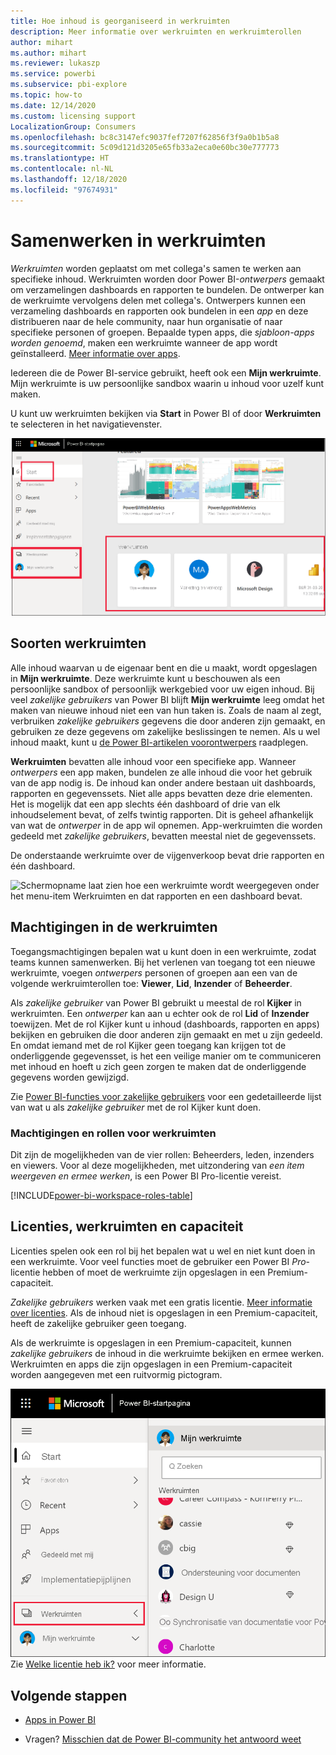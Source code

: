 ```yaml
---
title: Hoe inhoud is georganiseerd in werkruimten
description: Meer informatie over werkruimten en werkruimterollen
author: mihart
ms.author: mihart
ms.reviewer: lukaszp
ms.service: powerbi
ms.subservice: pbi-explore
ms.topic: how-to
ms.date: 12/14/2020
ms.custom: licensing support
LocalizationGroup: Consumers
ms.openlocfilehash: bc8c3147efc9037fef7207f62856f3f9a0b1b5a8
ms.sourcegitcommit: 5c09d121d3205e65fb33a2eca0e60bc30e777773
ms.translationtype: HT
ms.contentlocale: nl-NL
ms.lasthandoff: 12/18/2020
ms.locfileid: "97674931"
---
```

# <a name="collaborate-in-workspaces"></a>Samenwerken in werkruimten

 *Werkruimten* worden geplaatst om met collega's samen te werken aan specifieke inhoud. Werkruimten worden door Power BI-*ontwerpers* gemaakt om verzamelingen dashboards en rapporten te bundelen. De ontwerper kan de werkruimte vervolgens delen met collega's. Ontwerpers kunnen een verzameling dashboards en rapporten ook bundelen in een *app* en deze distribueren naar de hele community, naar hun organisatie of naar specifieke personen of groepen. Bepaalde typen apps, die *sjabloon-apps worden genoemd*, maken een werkruimte wanneer de app wordt geïnstalleerd. [Meer informatie over apps](end-user-apps.md). 

 Iedereen die de Power BI-service gebruikt, heeft ook een **Mijn werkruimte**.  Mijn werkruimte is uw persoonlijke sandbox waarin u inhoud voor uzelf kunt maken.

 U kunt uw werkruimten bekijken via **Start** in Power BI of door **Werkruimten** te selecteren in het navigatievenster.

 ![Schermopname van navigatiedeelvenster met twee typen werkruimten](media/end-user-workspaces/power-bi-home-workspace.png)

## <a name="types-of-workspaces"></a>Soorten werkruimten
Alle inhoud waarvan u de eigenaar bent en die u maakt, wordt opgeslagen in **Mijn werkruimte**. Deze werkruimte kunt u beschouwen als een persoonlijke sandbox of persoonlijk werkgebied voor uw eigen inhoud. Bij veel *zakelijke gebruikers* van Power BI blijft **Mijn werkruimte** leeg omdat het maken van nieuwe inhoud niet een van hun taken is. Zoals de naam al zegt, verbruiken *zakelijke gebruikers* gegevens die door anderen zijn gemaakt, en gebruiken ze deze gegevens om zakelijke beslissingen te nemen. Als u wel inhoud maakt, kunt u [de Power BI-artikelen voorontwerpers](../create-reports/index.yml) raadplegen.

**Werkruimten** bevatten alle inhoud voor een specifieke app. Wanneer *ontwerpers* een app maken, bundelen ze alle inhoud die voor het gebruik van de app nodig is. De inhoud kan onder andere bestaan uit dashboards, rapporten en gegevenssets. Niet alle apps bevatten deze drie elementen. Het is mogelijk dat een app slechts één dashboard of drie van elk inhoudselement bevat, of zelfs twintig rapporten. Dit is geheel afhankelijk van wat de *ontwerper* in de app wil opnemen. App-werkruimten die worden gedeeld met *zakelijke gebruikers*, bevatten meestal niet de gegevenssets.

De onderstaande werkruimte over de vijgenverkoop bevat drie rapporten en één dashboard. 

![Schermopname laat zien hoe een werkruimte wordt weergegeven onder het menu-item Werkruimten en dat rapporten en een dashboard bevat.](media/end-user-workspaces/power-bi-app-workspace.png)

## <a name="permissions-in-the-workspaces"></a>Machtigingen in de werkruimten

Toegangsmachtigingen bepalen wat u kunt doen in een werkruimte, zodat teams kunnen samenwerken.  Bij het verlenen van toegang tot een nieuwe werkruimte, voegen *ontwerpers* personen of groepen aan een van de volgende werkruimterollen toe: **Viewer**, **Lid**, **Inzender** of **Beheerder**. 


Als *zakelijke gebruiker* van Power BI gebruikt u meestal de rol **Kijker** in werkruimten. Een *ontwerper* kan aan u echter ook de rol **Lid** of **Inzender** toewijzen. Met de rol Kijker kunt u inhoud (dashboards, rapporten en apps) bekijken en gebruiken die door anderen zijn gemaakt en met u zijn gedeeld. En omdat iemand met de rol Kijker geen toegang kan krijgen tot de onderliggende gegevensset, is het een veilige manier om te communiceren met inhoud en hoeft u zich geen zorgen te maken dat de onderliggende gegevens worden gewijzigd.


Zie [Power BI-functies voor zakelijke gebruikers](end-user-features.md) voor een gedetailleerde lijst van wat u als *zakelijke gebruiker* met de rol Kijker kunt doen.


### <a name="workspace-permissions-and-roles"></a>Machtigingen en rollen voor werkruimten

Dit zijn de mogelijkheden van de vier rollen: Beheerders, leden, inzenders en viewers. Voor al deze mogelijkheden, met uitzondering van *een item weergeven en ermee werken*, is een Power BI Pro-licentie vereist.

[!INCLUDE[power-bi-workspace-roles-table](../includes/power-bi-workspace-roles-table.md)]

## <a name="licensing-workspaces-and-capacity"></a>Licenties, werkruimten en capaciteit
Licenties spelen ook een rol bij het bepalen wat u wel en niet kunt doen in een werkruimte. Voor veel functies moet de gebruiker een Power BI *Pro*-licentie hebben of moet de werkruimte zijn opgeslagen in een Premium-capaciteit. 

*Zakelijke gebruikers* werken vaak met een gratis licentie. [Meer informatie over licenties](end-user-license.md). Als de inhoud niet is opgeslagen in een Premium-capaciteit, heeft de zakelijke gebruiker geen toegang.

Als de werkruimte is opgeslagen in een Premium-capaciteit, kunnen *zakelijke gebruikers* de inhoud in die werkruimte bekijken en ermee werken. Werkruimten en apps die zijn opgeslagen in een Premium-capaciteit worden aangegeven met een ruitvormig pictogram.

![Geselecteerde werkruimten](media/end-user-workspaces/power-bi-diamonds.png) Zie [Welke licentie heb ik?](end-user-license.md) voor meer informatie.



## <a name="next-steps"></a>Volgende stappen
* [Apps in Power BI](end-user-apps.md)    

* Vragen? [Misschien dat de Power BI-community het antwoord weet](https://community.powerbi.com/)

